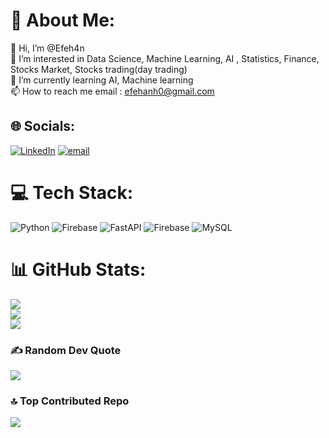 # 💫 About Me:
👋 Hi, I’m @Efeh4n<br>👀 I’m interested in Data Science, Machine Learning, AI , Statistics, Finance, Stocks Market, Stocks trading(day trading)<br>🌱 I’m currently learning AI, Machine learning<br>📫 How to reach me email : efehanh0@gmail.com


## 🌐 Socials:
[![LinkedIn](https://img.shields.io/badge/LinkedIn-%230077B5.svg?logo=linkedin&logoColor=white)](https://linkedin.com/in/https://www.linkedin.com/in/efehan-husrevoglu-b78306245/) [![email](https://img.shields.io/badge/Email-D14836?logo=gmail&logoColor=white)](mailto:efehanh0@gmail.com) 

# 💻 Tech Stack:
![Python](https://img.shields.io/badge/python-3670A0?style=for-the-badge&logo=python&logoColor=ffdd54) ![Firebase](https://img.shields.io/badge/firebase-%23039BE5.svg?style=for-the-badge&logo=firebase) ![FastAPI](https://img.shields.io/badge/FastAPI-005571?style=for-the-badge&logo=fastapi) ![Firebase](https://img.shields.io/badge/firebase-a08021?style=for-the-badge&logo=firebase&logoColor=ffcd34) ![MySQL](https://img.shields.io/badge/mysql-4479A1.svg?style=for-the-badge&logo=mysql&logoColor=white)
# 📊 GitHub Stats:
![](https://github-readme-stats.vercel.app/api?username=Efeh4n&theme=dark&hide_border=false&include_all_commits=true&count_private=true)<br/>
![](https://streak-stats.demolab.com?user=Efeh4n&theme=dark&hide_border=false)<br/>
![](https://github-readme-stats.vercel.app/api/top-langs/?username=Efeh4n&theme=dark&hide_border=false&layout=compact)


### ✍️ Random Dev Quote
![](https://quotes-github-readme.vercel.app/api?type=horizontal&theme=radical)

### 🔝 Top Contributed Repo
![](https://github-contributor-stats.vercel.app/api?username=Efeh4n&limit=5&theme=dark&combine_all_yearly_contributions=true)

<!-- Proudly created with GPRM ( https://gprm.itsvg.in ) -->
